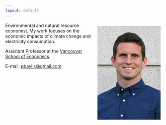 ```yaml
---
layout: default
---
```


<a href="assets/img/smiling_dbgranite.jpg"><img src="assets/img/smiling_dbgranite.jpg" alt="headshot" height="300px" class="shadow" style="float:right; margin:10px 10px 10px 10px;" /></a>

Environmental and natural resource economist. My work focuses on the economic impacts of climate change and electricity consumption.

Assistant Professor at the [Vancouver School of Economics](http://economics.ubc.ca/). <!--Formerly, postdoctoral fellow at the [Stanford Center on Food Security and the Environment](http://fse.fsi.stanford.edu/) and Ph.D. student in [Agricultural and Resource Economics at UC-Berkeley](http://areweb.berkeley.edu).-->

E-mail: <a href="mailto:pbaylis@gmail.com">pbaylis@gmail.com</a>

